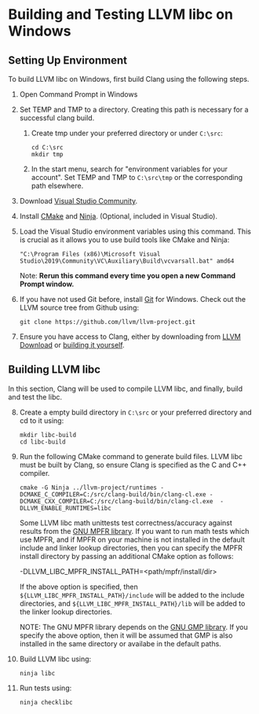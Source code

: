 # Building and Testing LLVM libc on Windows

## Setting Up Environment

To build LLVM libc on Windows, first build Clang using the following steps.

1. Open Command Prompt in Windows
2. Set TEMP and TMP to a directory. Creating this path is necessary for a
   successful clang build.
    1. Create tmp under your preferred directory or under `C:\src`:

        ```
        cd C:\src
        mkdir tmp
        ```

    2. In the start menu, search for "environment variables for your account".
       Set TEMP and TMP to `C:\src\tmp` or the corresponding path elsewhere.
3. Download [Visual Studio Community](https://visualstudio.microsoft.com/downloads/).
4. Install [CMake](https://cmake.org/download/) and
   [Ninja](https://github.com/ninja-build/ninja/releases). (Optional, included
   in Visual Studio).
5. Load the Visual Studio environment variables using this command. This is
   crucial as it allows you to use build tools like CMake and Ninja:

    ```
    "C:\Program Files (x86)\Microsoft Visual Studio\2019\Community\VC\Auxiliary\Build\vcvarsall.bat" amd64
    ```

    Note: **Rerun this command every time you open a new Command Prompt
    window.**

6. If you have not used Git before, install
   [Git](https://git-scm.com/download/win) for Windows. Check out the LLVM
   source tree from Github using:

    ```
    git clone https://github.com/llvm/llvm-project.git
    ```

7. Ensure you have access to Clang, either by downloading from
   [LLVM Download](https://releases.llvm.org/download.html) or
   [building it yourself](https://clang.llvm.org/get_started.html).

## Building LLVM libc

In this section, Clang will be used to compile LLVM
libc, and finally, build and test the libc.

8. Create a empty build directory in `C:\src` or your preferred directory and
    cd to it using:

    ```
    mkdir libc-build
    cd libc-build
    ```

9. Run the following CMake command to generate build files. LLVM libc must be built
   by Clang, so ensure Clang is specified as the C and C++ compiler.

    ```
    cmake -G Ninja ../llvm-project/runtimes -DCMAKE_C_COMPILER=C:/src/clang-build/bin/clang-cl.exe -DCMAKE_CXX_COMPILER=C:/src/clang-build/bin/clang-cl.exe  -DLLVM_ENABLE_RUNTIMES=libc
    ```

    Some LLVM libc math unittests test correctness/accuracy against results from
    the [GNU MPFR library](https://www.mpfr.org/). If you want to run math tests
    which use MPFR, and if MPFR on your machine is not installed in the default
    include and linker lookup directories, then you can specify the MPFR install
    directory by passing an additional CMake option as follows:

    -DLLVM_LIBC_MPFR_INSTALL_PATH=<path/mpfr/install/dir>

    If the above option is specified, then `${LLVM_LIBC_MPFR_INSTALL_PATH}/include`
    will be added to the include directories, and
    `${LLVM_LIBC_MPFR_INSTALL_PATH}/lib` will be added to the linker lookup
    directories.

    NOTE: The GNU MPFR library depends on the
    [GNU GMP library](https://gmplib.org/). If you specify the above option, then it
    will be assumed that GMP is also installed in the same directory or availabe in
    the default paths.

10. Build LLVM libc using:

    ```
    ninja libc

    ```

11. Run tests using:

    ```
    ninja checklibc
    ```
